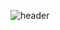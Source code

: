 ![header](https://capsule-render.vercel.app/api?type=rounded&color=auto&height=30&section=header&text=Team3github!&fontSize=10)
